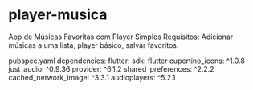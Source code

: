 # player-musica

App de Músicas Favoritas com Player Simples
Requisitos: Adicionar músicas a uma lista, player básico, salvar favoritos.

pubspec.yaml
dependencies:
  flutter:
    sdk: flutter
  cupertino_icons: ^1.0.8
  just_audio: ^0.9.36
  provider: ^6.1.2
  shared_preferences: ^2.2.2
  cached_network_image: ^3.3.1
  audioplayers: ^5.2.1
